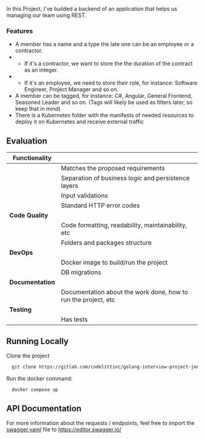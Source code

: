 In this Project, I've builded a backend of an application that helps us managing our team using REST.

### Features
- A member has a name and a type the late one can be an employee or a contractor.
- - If it's a contractor, we want to store the the duration of the contract as an integer.
- - If it's an employee, we need to store their role, for instance: Software Engineer, Project Manager and so on.
- A member can be tagged, for instance: C#, Angular, General Frontend, Seasoned Leader and so on. (Tags will likely be used as filters later, so keep that in mind)
- There is a Kubernetes folder with the manifests of needed resources to deploy it on Kubernetes and receive external traffic


## Evaluation
| Functionality     |                                                                |
|-------------------|----------------------------------------------------------------|
|                   | Matches the proposed requirements                              |              |
|                   | Separation of business logic and persistence layers            |
|                   | Input validations                                              |
|                   | Standard HTTP error codes                                      |
| **Code Quality**  |                                                                |
|                   | Code formatting, readability, maintainability, etc             |
|                   | Folders and packages structure                                 |
| **DevOps**        |                                                                |
|                   | Docker image to build/run the project                          |
|                   | DB migrations                                                  |
| **Documentation** |                                                                |
|                   | Documentation about the work done, how to run the project, etc |
| **Testing**       |                                                                |
|                   | Has tests                                                      |


## Running Locally

Clone the project

```bash
  git clone https://gitlab.com/codelittinc/golang-interview-project-jonathan-henrique.git
```

Run the docker command:

```bash
  docker compose up
```
## API Documentation

For more information about the requests / endpoints, feel free to import the [swagger.yaml](https://gitlab.com/codelittinc/golang-interview-project-jonathan-henrique/-/blob/dev/documentation/swagger.yaml) file to https://editor.swagger.io/
